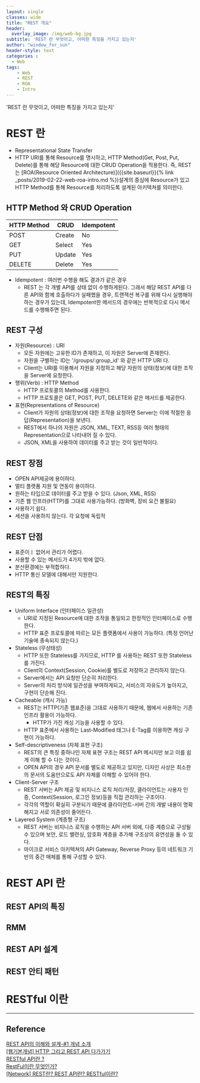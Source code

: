 ```yaml
--- 
layout: single
classes: wide
title: "REST 개요"
header:
  overlay_image: /img/web-bg.jpg
subtitle: 'REST 란 무엇이고, 어떠한 특징을 가지고 있는지'
author: "window_for_sun"
header-style: text
categories :
  - Web
tags:
    - Web
    - REST
    - ROA
    - Intro
---  
```


'REST 란 무엇이고, 어떠한 특징을 가지고 있는지'

# REST 란
- Representational State Transfer
- HTTP URI를 통해 Resource를 명시하고, HTTP Method(Get, Post, Put, Delete)를 통해 해당 Resource에 대한 CRUD Operation을 적용한다. 즉, REST는 [ROA(Resource Oriented Architecture)]({{site.baseurl}}{% link _posts/2019-02-22-web-roa-intro.md %})설계의 중심에 Resource가 있고 HTTP Method를 통해 Resource를 처리하도록 설계된 아키텍쳐를 의미한다.



## HTTP Method 와 CRUD Operation

| HTTP Method | CRUD | Idempotent |
|---|---|---|
| POST | Create | No
| GET | Select | Yes
| PUT | Update | Yes
| DELETE | Delete | Yes

- Idempotent : 여러번 수행을 해도 결과가 같은 경우
	- REST 는 각 개별 API를 상태 없이 수행하게된다. 그래서 해당 REST API를 다른 API와 함께 호출하다가 실패했을 경우, 트랜잭션 복구를 위해 다시 실행해야 하는 경우가 있는데, Idempotent한 메서드의 경우에는 반복적으로 다시 메서드를 수행해주면 된다.

## REST 구성
- 자원(Resource) : URI
	- 모든 자원에는 고유한 ID가 존재하고, 이 자원은 Server에 존재한다.
	- 자원을 구별하는 ID는 '/groups/:group_id' 와 같은  HTTP URI 다.
	- Client는 URI를 이용해서 자원을 지정하고 해당 자원의 상태(정보)에 대한 조작을 Server에 요청한다.
- 행위(Verb) : HTTP Method
	- HTTP 프로토콜의 Method를 사용한다.
	- HTTP 프로토콜은 GET, POST, PUT, DELETE와 같은 메서드를 제공한다.
- 표현(Representations of Resource)
	- Client가 자원의 상태(정보)에 대한 조작을 요청하면 Server는 이에 적절한 응답(Representation)을 보낸다.
	- REST에서 하나의 자원은 JSON, XML, TEXT, RSS등 여러 형태의 Representation으로 나타내어 질 수 있다.
	- JSON, XML을 사용하여 데이터를 주고 받는 것이 일반적이다.

## REST 장점
- OPEN API제공에 용이하다.
- 멀티 플랫폼 지원 및 연동이 용이하다.
- 원하는 타입으로 데이터를 주고 받을 수 있다. (Json, XML, RSS)
- 기존 웹 인프라(HTTP)를 그대로 사용가능하다. (방화벽, 장비 요건 불필요)
- 사용하기 쉽다.
- 세션을 사용하지 않는다. 각 요청에 독립적

## REST 단점
- 표준이ㅣ 없어서 관리가 어렵다.
- 사용할 수 있는 메서드가 4가지 밖에 없다.
- 분산환경에는 부적합하다.
- HTTP 통신 모델에 대해서만 지원한다.

## REST의 특징
- Uniform Interface (인터페이스 일관성)
	- URI로 지정된 Resource에 대한 조작을 통일되고 한정적인 인터페이스로 수행한다.
	- HTTP 표준 프로토콜에 따르는 모든 플랫폼에서 사용이 가능하다. (특정 언어난 기술에 종속되지 않는다.)
- Stateless (무상태성)
	- HTTP 또한  Stateless를 가지므로, HTTP 를 사용하는 REST 또한 Stateless를 가진다.
	- Client의 Context(Session, Cookie)를 별도로 저장하고 관리하지 않는다.
	- Server에서는 API 요청만 단순히 처리한다.
	- Server의 처리 방식에 일관성을 부여하게되고, 서비스의 자유도가 높아지고, 구현이 단순해 진다.
- Cacheable (캐시 가능)
	- REST는 HTTP(기존 웹표준)을 그대로 사용하기 때문에, 웹에서 사용하는 기존 인프라 활용이 가능하다.
		- HTTP가 가진 캐싱 기능을 사용할 수 있다.
	- HTTP 표준에서 사용하는 Last-Modified 태그나 E-Tag를 이용하면 캐싱 구현이 가능하다.
- Self-descriptiveness (자체 표현 구조)
	- REST의 큰 특징 중하나인 자체 표현 구조는 REST API 메시지만 보고 이를 쉽게 이해 할 수 다는 것이다.
	- OPEN API의 경우 API 문서를 별도로 제공하고 있지만, 디자인 사상은 최소한의 문서의 도움만으로도 API 자체를 이해할 수 있어야 한다.
- Client-Server 구조
	- REST 서버는 API 제공 및 비지니스 로직 처리/저장, 클라이언트는 사용자 인증, Context(Session, 로그인 정보)등을 직접 관리하는 구조이다.
	- 각각의 역할이 확실히 구분되기 때문에 클라이언트-서버 간의 개발 내용이 명확해지고 서로 의존성이 줄어든다.
- Layered System (계층형 구조)
	- REST 서버는 비지니스 로직을 수행하는 API 서버 외에, 다중 계층으로 구성될 수 있으며 보안, 로드 밸련싱, 암호화 계층을 추가해 구조상의 유연성을 둘 수 있다.
	- 마이크로 서비스 아키텍쳐의 API Gateway, Reverse Proxy 등의 네트워크 기반의 중간 매체를 통해 구성할 수 있다.

# REST API 란

## REST API의 특징

## RMM

## REST API 설계

## REST 안티 패턴


 
 
# RESTful 이란

---
## Reference
[REST API의 이해와 설계-#1 개념 소개](https://bcho.tistory.com/953)  
[[웹기본개념] HTTP 그리고 REST API 다가가기](https://jinbroing.tistory.com/96)  
[RESTful API란 ?](https://brainbackdoor.tistory.com/53)  
[RestFul이란 무엇인가?](https://lalwr.blogspot.com/2016/01/restful.html)  
[[Network] REST란? REST API란? RESTful이란?](https://gmlwjd9405.github.io/2018/09/21/rest-and-restful.html)  

